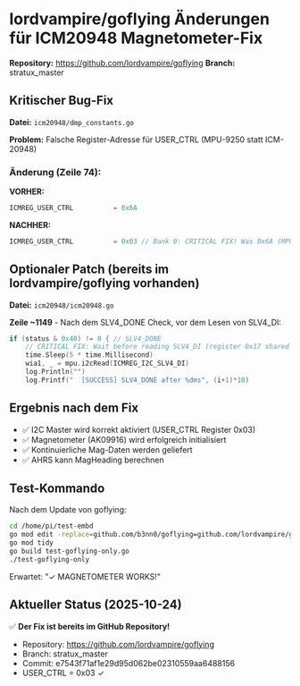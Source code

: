 # lordvampire/goflying Änderungen für ICM20948 Magnetometer-Fix

**Repository:** https://github.com/lordvampire/goflying
**Branch:** stratux_master

## Kritischer Bug-Fix

**Datei:** `icm20948/dmp_constants.go`

**Problem:** Falsche Register-Adresse für USER_CTRL (MPU-9250 statt ICM-20948)

### Änderung (Zeile 74):

**VORHER:**
```go
ICMREG_USER_CTRL          = 0x6A
```

**NACHHER:**
```go
ICMREG_USER_CTRL          = 0x03 // Bank 0: CRITICAL FIX! Was 0x6A (MPU-9250), should be 0x03 (ICM-20948)
```

## Optionaler Patch (bereits im lordvampire/goflying vorhanden)

**Datei:** `icm20948/icm20948.go`

**Zeile ~1149** - Nach dem SLV4_DONE Check, vor dem Lesen von SLV4_DI:

```go
if (status & 0x40) != 0 { // SLV4_DONE
    // CRITICAL FIX: Wait before reading SLV4_DI (register 0x17 shared with I2C_MST_STATUS)
    time.Sleep(5 * time.Millisecond)
    wia1, _ = mpu.i2cRead(ICMREG_I2C_SLV4_DI)
    log.Println("")
    log.Printf("  [SUCCESS] SLV4_DONE after %dms", (i+1)*10)
```

## Ergebnis nach dem Fix

- ✅ I2C Master wird korrekt aktiviert (USER_CTRL Register 0x03)
- ✅ Magnetometer (AK09916) wird erfolgreich initialisiert
- ✅ Kontinuierliche Mag-Daten werden geliefert
- ✅ AHRS kann MagHeading berechnen

## Test-Kommando

Nach dem Update von goflying:
```bash
cd /home/pi/test-embd
go mod edit -replace=github.com/b3nn0/goflying=github.com/lordvampire/goflying@latest
go mod tidy
go build test-goflying-only.go
./test-goflying-only
```

Erwartet: "✓ MAGNETOMETER WORKS!"

## Aktueller Status (2025-10-24)

✅ **Der Fix ist bereits im GitHub Repository!**
- Repository: https://github.com/lordvampire/goflying
- Branch: stratux_master
- Commit: e7543f71af1e29d95d062be02310559aa6488156
- USER_CTRL = 0x03 ✓
